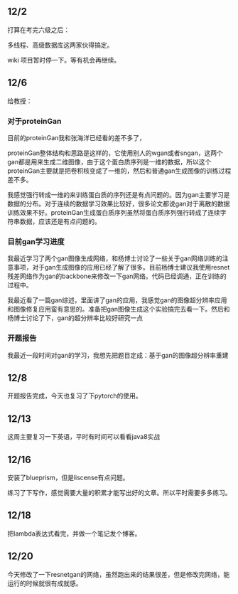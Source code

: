 ## 12/2

打算在考完六级之后：

多线程、高级数据库这两家伙得搞定。

wiki 项目暂时停一下。等有机会再继续。

## 12/6

给教授：

### 对于proteinGan

目前的proteinGan我和张海洋已经看的差不多了，

proteinGan整体结构和思路是这样的，它使用别人的wgan或者sngan，这两个gan都是用来生成二维图像，由于这个蛋白质序列是一维的数据，所以这个proteinGan主要就是把卷积核变成了一维的，然后和普通gan生成图像的训练过程差不多。

我感觉强行转成一维的来训练蛋白质的序列还是有点问题的。因为gan主要学习是数据的分布。对于连续的数据学习效果比较好，很多论文都说gan对于离散的数据训练效果不好。proteinGan生成蛋白质序列虽然将蛋白质序列强行转成了连续字符串数据，应该还是有点问题的。

### 目前gan学习进度

我最近学习了两个gan图像生成网络，和杨博士讨论了一些关于gan网络训练的注意事项，对于gan生成图像的应用已经了解了很多。目前杨博士建议我使用resnet残差网络作为gan的backbone来修改一下gan网络。代码已经调通，正在训练的过程中。

我最近看了一篇gan综述，里面讲了gan的应用，我感觉gan的图像超分辨率应用和图像修复应用蛮有意思的。准备把gan图像生成这个实验搞完去看一下。然后和杨博士讨论了下，gan的超分辨率比较好研究一点

### 开题报告

我最近一段时间对gan的学习，我想先把题目定成：基于gan的图像超分辨率重建

## 12/8

开题报告完成，今天也复习了下pytorch的使用。

## 12/13

这周主要复习一下英语，平时有时间可以看看java8实战

## 12/16

安装了blueprism，但是liscense有点问题。

练习了下写作，感觉需要大量的积累才能写出好的文章。所以平时需要多多练习。

## 12/18

把lambda表达式看完，并做一个笔记发个博客。

## 12/20

今天修改了一下resnetgan的网络，虽然跑出来的结果很差，但是修改完网络，能运行的时候就很有成就感。